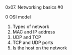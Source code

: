 0x07. Networking basics #0

0 OSI model
1. Types of network
2. MAC and IP address
3. UDP and TCP
4. TCP and UDP ports
5. Is the host on the network
